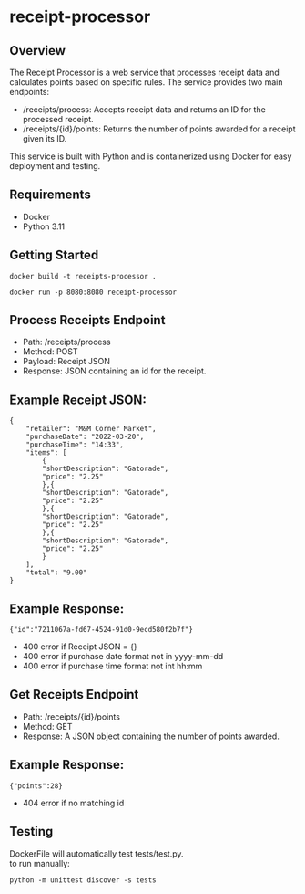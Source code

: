 # receipt-processor

## Overview

The Receipt Processor is a web service that processes receipt data and calculates points based on specific rules. The service provides two main endpoints:

* /receipts/process: Accepts receipt data and returns an ID for the processed receipt.
* /receipts/{id}/points: Returns the number of points awarded for a receipt given its ID.

This service is built with Python and is containerized using Docker for easy deployment and testing.

## Requirements
* Docker
* Python 3.11

## Getting Started
```
docker build -t receipts-processor .
```
```
docker run -p 8080:8080 receipt-processor
```

## Process Receipts Endpoint

* Path: /receipts/process
* Method: POST
* Payload: Receipt JSON
* Response: JSON containing an id for the receipt.

## Example Receipt JSON:
```
{
    "retailer": "M&M Corner Market",
    "purchaseDate": "2022-03-20",
    "purchaseTime": "14:33",
    "items": [
        {
        "shortDescription": "Gatorade",
        "price": "2.25"
        },{
        "shortDescription": "Gatorade",
        "price": "2.25"
        },{
        "shortDescription": "Gatorade",
        "price": "2.25"
        },{
        "shortDescription": "Gatorade",
        "price": "2.25"
        }
    ],
    "total": "9.00"
}
```

## Example Response:
```
{"id":"7211067a-fd67-4524-91d0-9ecd580f2b7f"}
```

* 400 error if Receipt JSON = {}
* 400 error if purchase date format not in yyyy-mm-dd
* 400 error if purchase time format not int hh:mm

## Get Receipts Endpoint

* Path: /receipts/{id}/points
* Method: GET
* Response: A JSON object containing the number of points awarded.

## Example Response:
```
{"points":28}
```

* 404 error if no matching id

## Testing

DockerFile will automatically test tests/test.py.\
to run manually:
```
python -m unittest discover -s tests
```